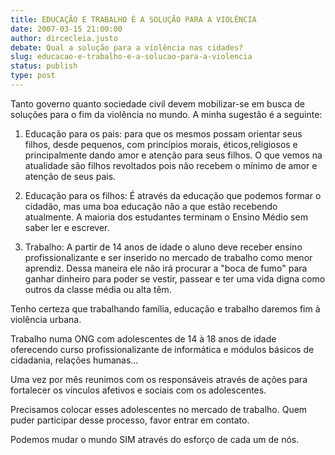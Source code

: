 ```yaml
---
title: EDUCAÇÃO E TRABALHO É A SOLUÇÃO PARA A VIOLÊNCIA
date: 2007-03-15 21:00:00
author: dircecleia.justo
debate: Qual a solução para a violência nas cidades?
slug: educacao-e-trabalho-e-a-solucao-para-a-violencia
status: publish 
type: post
---
```


Tanto governo quanto sociedade civil devem mobilizar-se em busca de soluções para o fim da violência no mundo. A minha sugestão é a seguinte:  

1) Educação para os pais: para que os mesmos possam orientar seus filhos, desde pequenos, com princípios morais, éticos,religiosos e principalmente dando amor e atenção para seus filhos. O que vemos na atualidade são filhos revoltados pois não recebem o mínimo de amor e atenção de seus pais.  

2) Educação para os filhos: É através da educação que podemos formar o cidadão, mas uma boa educação não a que estão recebendo atualmente. A maioria dos estudantes terminam o Ensino Médio sem saber ler e escrever.  

3) Trabalho: A partir de 14 anos de idade o aluno deve receber ensino profissionalizante e ser inserido no mercado de trabalho como menor aprendiz. Dessa maneira ele não irá procurar a "boca de fumo" para ganhar dinheiro para poder se vestir, passear e ter uma vida digna como outros da classe média ou alta têm.  

Tenho certeza que trabalhando família, educação e trabalho daremos fim à violência urbana.  

Trabalho numa ONG com adolescentes de 14 à 18 anos de idade oferecendo curso profissionalizante de informática e módulos básicos de cidadania, relações humanas...   

Uma vez por mês reunimos com os responsáveis através de ações para fortalecer os vínculos afetivos e sociais com os adolescentes.  

Precisamos colocar esses adolescentes no mercado de trabalho. Quem puder participar desse processo, favor entrar em contato.  

Podemos mudar o mundo SIM através do esforço de cada um de nós.
